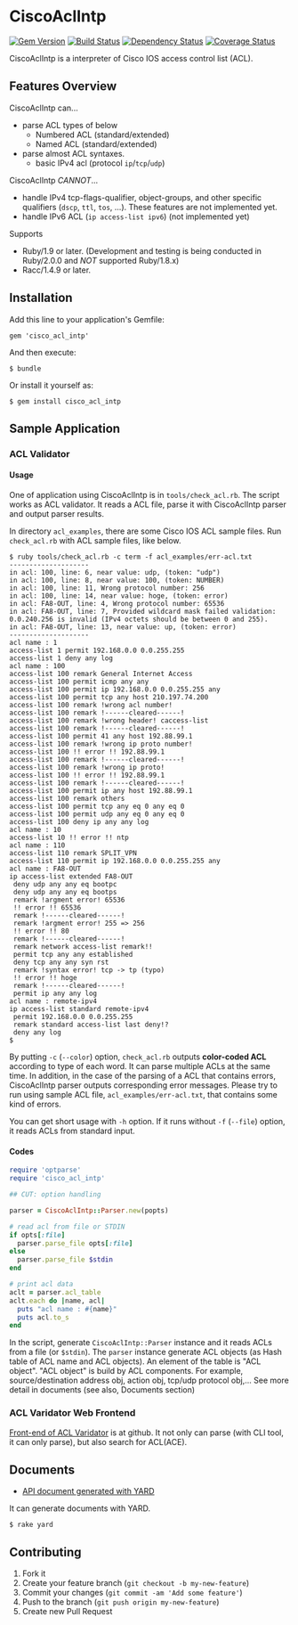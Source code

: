 # CiscoAclIntp
[![Gem Version](https://badge.fury.io/rb/cisco_acl_intp.png)](http://badge.fury.io/rb/cisco_acl_intp)
[![Build Status](https://travis-ci.org/stereocat/cisco_acl_intp.png?branch=master)](https://travis-ci.org/stereocat/cisco_acl_intp)
[![Dependency Status](https://gemnasium.com/stereocat/cisco_acl_intp.png)](https://gemnasium.com/stereocat/cisco_acl_intp)
[![Coverage Status](https://coveralls.io/repos/stereocat/cisco_acl_intp/badge.png?branch=master)](https://coveralls.io/r/stereocat/cisco_acl_intp?branch=master)

CiscoAclIntp is a interpreter of Cisco IOS access control list (ACL).

## Features Overview

CiscoAclIntp can...

* parse ACL types of below
  * Numbered ACL (standard/extended)
  * Named ACL (standard/extended)
* parse almost ACL syntaxes.
  * basic IPv4 acl (protocol `ip`/`tcp`/`udp`)

CiscoAclIntp *CANNOT*...

* handle IPv4 tcp-flags-qualifier, object-groups, and other specific
  qualifiers (`dscp`, `ttl`, `tos`, ...).  These features are not
  implemented yet.
* handle IPv6 ACL (`ip access-list ipv6`) (not implemented yet)

Supports

* Ruby/1.9 or later. (Development and testing is being conducted in
  Ruby/2.0.0 and *NOT* supported Ruby/1.8.x)
* Racc/1.4.9 or later.

## Installation

Add this line to your application's Gemfile:

    gem 'cisco_acl_intp'

And then execute:

    $ bundle

Or install it yourself as:

    $ gem install cisco_acl_intp

## Sample Application

### ACL Validator

#### Usage

One of application using CiscoAclIntp is in `tools/check_acl.rb`.
The script works as ACL validator.  It reads a ACL file, parse it with
CiscoAclIntp parser and output parser results.

In directory `acl_examples`, there are some Cisco IOS ACL sample
files. Run `check_acl.rb` with ACL sample files, like below.

```
$ ruby tools/check_acl.rb -c term -f acl_examples/err-acl.txt
--------------------
in acl: 100, line: 6, near value: udp, (token: "udp")
in acl: 100, line: 8, near value: 100, (token: NUMBER)
in acl: 100, line: 11, Wrong protocol number: 256
in acl: 100, line: 14, near value: hoge, (token: error)
in acl: FA8-OUT, line: 4, Wrong protocol number: 65536
in acl: FA8-OUT, line: 7, Provided wildcard mask failed validation: 0.0.240.256 is invalid (IPv4 octets should be between 0 and 255).
in acl: FA8-OUT, line: 13, near value: up, (token: error)
--------------------
acl name : 1
access-list 1 permit 192.168.0.0 0.0.255.255
access-list 1 deny any log
acl name : 100
access-list 100 remark General Internet Access
access-list 100 permit icmp any any
access-list 100 permit ip 192.168.0.0 0.0.255.255 any
access-list 100 permit tcp any host 210.197.74.200
access-list 100 remark !wrong acl number!
access-list 100 remark !------cleared------!
access-list 100 remark !wrong header! caccess-list
access-list 100 remark !------cleared------!
access-list 100 permit 41 any host 192.88.99.1
access-list 100 remark !wrong ip proto number!
access-list 100 !! error !! 192.88.99.1
access-list 100 remark !------cleared------!
access-list 100 remark !wrong ip proto!
access-list 100 !! error !! 192.88.99.1
access-list 100 remark !------cleared------!
access-list 100 permit ip any host 192.88.99.1
access-list 100 remark others
access-list 100 permit tcp any eq 0 any eq 0
access-list 100 permit udp any eq 0 any eq 0
access-list 100 deny ip any any log
acl name : 10
access-list 10 !! error !! ntp
acl name : 110
access-list 110 remark SPLIT_VPN
access-list 110 permit ip 192.168.0.0 0.0.255.255 any
acl name : FA8-OUT
ip access-list extended FA8-OUT
 deny udp any any eq bootpc
 deny udp any any eq bootps
 remark !argment error! 65536
 !! error !! 65536
 remark !------cleared------!
 remark !argment error! 255 => 256
 !! error !! 80
 remark !------cleared------!
 remark network access-list remark!!
 permit tcp any any established
 deny tcp any any syn rst
 remark !syntax error! tcp -> tp (typo)
 !! error !! hoge
 remark !------cleared------!
 permit ip any any log
acl name : remote-ipv4
ip access-list standard remote-ipv4
 permit 192.168.0.0 0.0.255.255
 remark standard access-list last deny!?
 deny any log
$
```

By putting `-c` (`--color`) option, `check_acl.rb` outputs
**color-coded ACL** according to type of each word. It can parse
multiple ACLs at the same time. In addition, in the case of the
parsing of a ACL that contains errors, CiscoAclIntp parser outputs
corresponding error messages. Please try to run using sample ACL file,
`acl_examples/err-acl.txt`, that contains some kind of errors.

You can get short usage with `-h` option. If it runs without `-f`
(`--file`) option, it reads ACLs from standard input.

#### Codes

```ruby
require 'optparse'
require 'cisco_acl_intp'

## CUT: option handling

parser = CiscoAclIntp::Parser.new(popts)

# read acl from file or STDIN
if opts[:file]
  parser.parse_file opts[:file]
else
  parser.parse_file $stdin
end

# print acl data
aclt = parser.acl_table
aclt.each do |name, acl|
  puts "acl name : #{name}"
  puts acl.to_s
end
```

In the script, generate `CiscoAclIntp::Parser` instance and it reads
ACLs from a file (or `$stdin`). The `parser` instance generate ACL
objects (as Hash table of ACL name and ACL objects). An element of the
table is "ACL object". "ACL object" is build by ACL components. For
example, source/destination address obj, action obj, tcp/udp protocol
obj,... See more detail in documents (see also, Documents section)

### ACL Varidator Web Frontend

[Front-end of ACL Varidator](https://github.com/stereocat/cisco_acl_web)
is at github. It not only can parse (with CLI tool, it can only
parse), but also search for ACL(ACE).

## Documents

* [API document generated with YARD](http://rubydoc.info/gems/cisco_acl_intp/)

It can generate documents with YARD.

    $ rake yard

## Contributing

1. Fork it
2. Create your feature branch (`git checkout -b my-new-feature`)
3. Commit your changes (`git commit -am 'Add some feature'`)
4. Push to the branch (`git push origin my-new-feature`)
5. Create new Pull Request
